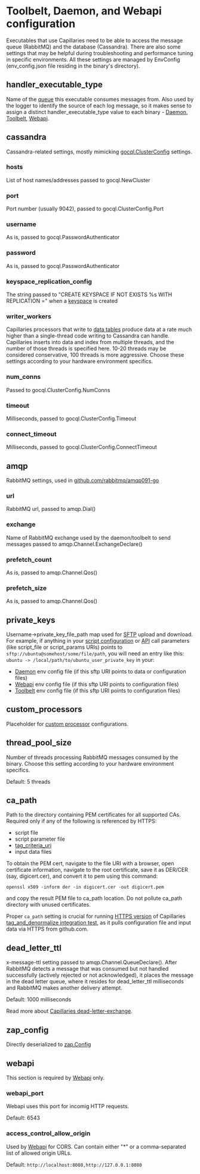 # Toolbelt, Daemon, and Webapi configuration

Executables that use Capillaries need to be able to access the message queue (RabbitMQ) and the database (Cassandra). There are also some settings that may be helpful during troubleshooting and performance tuning in specific environments. All these settings are managed by EnvConfig (env_config.json file residing in the binary's directory).

## handler_executable_type
Name of the [queue](glossary.md#processor-queue) this executable consumes messages from. Also used by the logger to identify the source of each log message, so it makes sense to assign a distinct handler_executable_type value to each binary - [Daemon](glossary.md#daemon), [Toolbelt](glossary.md#toolbelt), [Webapi](glossary.md#webapi).

## cassandra

Cassandra-related settings, mostly mimicking [gocql.ClusterConfig](#https://pkg.go.dev/github.com/gocql/gocql#ClusterConfig) settings.

### hosts
List of host names/addresses passed to gocql.NewCluster

### port
Port number (usually 9042), passed to gocql.ClusterConfig.Port

### username
As is, passed to gocql.PasswordAuthenticator

### password
As is, passed to gocql.PasswordAuthenticator

### keyspace_replication_config
The string passed to "CREATE KEYSPACE IF NOT EXISTS %s WITH REPLICATION =" when a [keyspace](glossary.md#keyspace) is created

### writer_workers
Capillaries processors that write to [data tables](glossary.md#data-table) produce data at a rate much higher than a single-thread code writing to Cassandra can handle. Capillaries inserts into data and index from multiple threads, and the number of those threads is specified here. 10-20 threads may be considered conservative, 100 threads is more aggressive. Choose these settings according to your hardware environment specifics. 

### num_conns
Passed to gocql.ClusterConfig.NumConns

### timeout
Milliseconds, passed to gocql.ClusterConfig.Timeout

### connect_timeout
Milliseconds, passed to gocql.ClusterConfig.ConnectTimeout

## amqp
RabbitMQ settings, used in [github.com/rabbitmq/amqp091-go](#https://pkg.go.dev/github.com/rabbitmq/amqp091-go)

### url
RabbitMQ url, passed to amqp.Dial()

### exchange
Name of RabbitMQ exchange used by the daemon/toolbelt to send messages passed to amqp.Channel.ExchangeDeclare()

### prefetch_count
As is, passed to amqp.Channel.Qos()

### prefetch_size
As is, passed to amqp.Channel.Qos()

## private_keys
Username->private_key_file_path map used for [SFTP](./glossary.md#sftp-uris) upload and download. For example, if anything in your [script configuration](./glossary.md#script) or [API](./api.md) call parameters (like script_file or script_params URIs) points to `sftp://ubuntu@somehost/some/file/path`, you will need an entry like this:
`ubuntu -> /local/path/to/ubuntu_user_private_key` in your:
- [Daemon](./glossary.md#daemon) env config file (if this sftp URI points to data or configuration files)
- [Webapi](./glossary.md#webapi) env config file (if this sftp URI points to configuration files)
- [Toolbelt](./glossary.md#toolbelt) env config file (if this sftp URI points to configuration files)

## custom_processors
Placeholder for [custom processor](glossary.md#table_custom_tfm_table) configurations.

## thread_pool_size
Number of threads processing RabbitMQ messages consumed by the binary. Choose this setting according to your hardware environment specifics.

Default: 5 threads

## ca_path
Path to the directory containing PEM certificates for all supported CAs. Required only if any of the following is referenced by HTTPS:
- script file
- script parameter file
- [tag_criteria_uri](glossary.md#tag_criteria_uri)
- input data files

To obtain the PEM cert, navigate to the file URI with a browser, open certificate information, navigate to the root certificate, save it as DER/CER (say, digicert.cer), and convert it to pem using this command:
```
openssl x509 -inform der -in digicert.cer -out digicert.pem
```
and copy the result PEM file to ca_path location. Do not pollute ca_path directory with unused certificates.

Proper `ca_path` setting is crucial for running [HTTPS version](../test/code/tag_and_denormalize/README.md#using-rabbitmq-workflow-single-run-https-inputs) of Capillaries [tag_and_denormalize integration test](../test/code/tag_and_denormalize/README.md), as it pulls configuration file and input data via HTTPS from github.com.

## dead_letter_ttl
x-message-ttl setting passed to amqp.Channel.QueueDeclare(). After RabbitMQ detects a message that was consumed but not handled successfully (actively rejected or not acknowledged), it places the message in the dead letter queue, where it resides for dead_letter_ttl milliseconds and RabbitMQ makes another delivery attempt.

Default: 1000 milliseconds

Read more about [Capillaries dead-letter-exchange](qna.md#dead-letter-exchange).

## zap_config
Directly deserialized to [zap.Config](https://pkg.go.dev/go.uber.org/zap#Config)

## webapi

This section is required by [Webapi](glossary.md#webapi) only.

### webapi_port
Webapi uses this port for incomig HTTP requests.

Default: 6543

### access_control_allow_origin
Used by [Webapi](glossary.md#webapi) for CORS. Can contain either "*" or a comma-separated list of allowed origin URLs.

Default: `http://localhost:8080,http://127.0.0.1:8080`